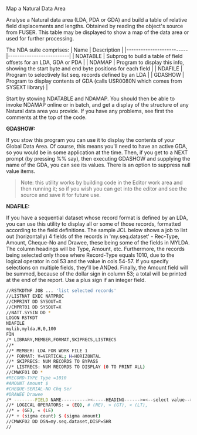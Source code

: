 Map a Natural Data Area

Analyse a Natural data area (LDA, PDA or GDA) and build a table of relative field displacements and lengths. Obtained by reading the object's source from FUSER. 
This table may be displayed to show a map of the data area or used for further processing.

The NDA suite comprises: 
|  Name | Description |
|--------------------------|--------------------------|
|  NDATABLE | Subprog to build a table of field offsets for an LDA, GDA or PDA |
|  NDAMAP   |   Program to display this info, showing the start byte and end byte positions for each field |
|  NDAFILE  |    Program to selectively list seq. records defined by an LDA |
|  GDASHOW  | Program to display contents of GDA (calls USR0080N which comes from SYSEXT library) |

Start by stowing NDATABLE and NDAMAP. You should then be able to invoke NDAMAP online or in batch, and get a display of the structure of any Natural data area you provide.
If you have any problems, see first the comments at the top of the code.

**GDASHOW:** 

If you stow this program you can use it to display the contents of your Global Data Area.
Of course, this means you'll need to have an active GDA, so you would be in some application at the time.
Then, if you get to a NEXT prompt (by pressing %% say), then executing GDASHOW and supplying the name of the GDA, you can see its values. There is an option to suppress null value items.
> Note: this utility works by building code in the Editor work area and then running it; so if you wish you can get into the editor and see the source and save it for future use.


**NDAFILE:**

If you have a sequential dataset whose record format is defined by an LDA, you can use this utility to display all or some of those records, formatted according to the field definitions. 
The sample JCL below shows a job to list out (horizontally) 4 fields of the records in 'my.seq.dataset' - Rec-Type, Amount, Cheque-No and Drawee, these being some of the fields in MYLDA. 
The column headings will be Type, Amount, etc. 
Furthermore, the records being selected only those where Record-Type equals 1010, due to the logical operator in col 53 and the value in cols 54-57. 
If you specify selections on multiple fields, they'll be ANDed. 
Finally, the Amount field will be summed, because of the dollar sign in column 53; a total will be printed at the end of the report. Use a plus sign if an integer field. 

```bash
//RSTKDTNF JOB ... 'list selected records' 
//LISTNAT EXEC NATPROC
//CMPRINT DD SYSOUT=X
//CMPRT01 DD SYSOUT=X
//NATT.SYSIN DD *
LOGON RSTKDT
NDAFILE
mylib,mylda,H,0,100
FIN
/* LIBRARY,MEMBER,FORMAT,SKIPRECS,LISTRECS
//*
//* MEMBER: LDA FOR WORK FILE 1
//* FORMAT: V=VERTICAL; H=HORIZONTAL
//* SKIPRECS: NUM RECORDS TO BYPASS
//* LISTRECS: NUM RECORDS TO DISPLAY (0 TO PRINT ALL) 
//CMWKF01 DD *
#RECORD-TYPE Type =1010 
#AMOUNT Amount $ 
#CHEQUE-SERIAL-NO Chq Ser 
#DRAWEE Drawee 
/* --------FIELD NAME----------><-----HEADING------>=<--select value-->
//* LOGICAL OPERATORS: = (EQ), # (NE), > (GT), < (LT), 
//* » (GE), « (LE) 
//* + (sigma count) $ (sigma amount) 
//CMWKF02 DD DSN=my.seq.dataset,DISP=SHR
//
```
